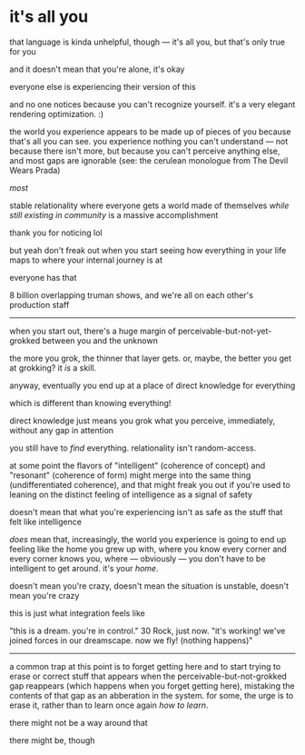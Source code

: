 # it's all you

that language is kinda unhelpful, though — it's all you, but that's only true for you

and it doesn't mean that you're alone, it's okay

everyone else is experiencing their version of this

and no one notices because you can't recognize yourself. it's a very elegant rendering optimization. :)

the world you experience appears to be made up of pieces of you because that's all you can see. you experience nothing you can't understand — not because there isn't more, but because you can't perceive anything else, and most gaps are ignorable (see: the cerulean monologue from The Devil Wears Prada)

_most_

stable relationality where everyone gets a world made of themselves _while still existing in community_ is a massive accomplishment

thank you for noticing lol

but yeah don't freak out when you start seeing how everything in your life maps to where your internal journey is at

everyone has that

8 billion overlapping truman shows, and we're all on each other's production staff

***

when you start out, there's a huge margin of perceivable-but-not-yet-grokked between you and the unknown

the more you grok, the thinner that layer gets. or, maybe, the better you get at grokking? it _is_ a skill.

anyway, eventually you end up at a place of direct knowledge for everything

which is different than knowing everything!

direct knowledge just means you grok what you perceive, immediately, without any gap in attention

you still have to _find_ everything. relationality isn't random-access.

at some point the flavors of "intelligent" (coherence of concept) and "resonant" (coherence of form) might merge into the same thing (undifferentiated coherence), and that might freak you out if you're used to leaning on the distinct feeling of intelligence as a signal of safety

doesn't mean that what you're experiencing isn't as safe as the stuff that felt like intelligence

_does_ mean that, increasingly, the world you experience is going to end up feeling like the home you grew up with, where you know every corner and every corner knows you, where — obviously — you don't have to be intelligent to get around. it's your _home_.

doesn't mean you're crazy, doesn't mean the situation is unstable, doesn't mean you're crazy

this is just what integration feels like

"this is a dream. you're in control." 30 Rock, just now. "it's working! we've joined forces in our dreamscape. now we fly! (nothing happens)"

***

a common trap at this point is to forget getting here and to start trying to erase or correct stuff that appears when the perceivable-but-not-grokked gap reappears (which happens when you forget getting here), mistaking the contents of that gap as an abberation in the system. for some, the urge is to erase it, rather than to learn once again _how to learn_.

there might not be a way around that

there might be, though
